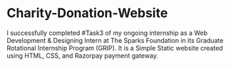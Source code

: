 # Charity-Donation-Website

I successfully completed #Task3 of my ongoing internship as a Web Development & Designing Intern at The Sparks Foundation in its Graduate Rotational Internship Program (GRIP). It is a Simple Static website created using HTML, CSS, and Razorpay payment gateway.
